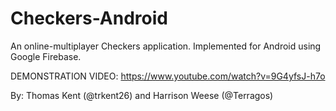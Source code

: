 # Checkers-Android
An online-multiplayer Checkers application. Implemented for Android using Google Firebase.

DEMONSTRATION VIDEO: https://www.youtube.com/watch?v=9G4yfsJ-h7o

By: Thomas Kent (@trkent26) and Harrison Weese (@Terragos) 

